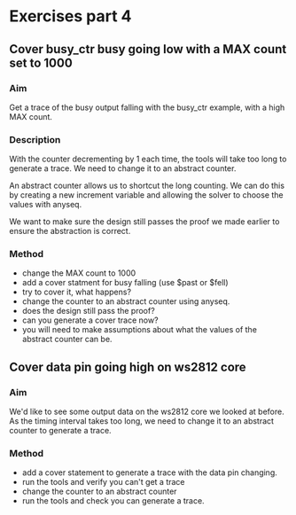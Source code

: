 # Exercises part 4

## Cover busy_ctr busy going low with a MAX count set to 1000

### Aim

Get a trace of the busy output falling with the busy_ctr example, with a high MAX count.

### Description

With the counter decrementing by 1 each time, the tools will take too long to generate
a trace. We need to change it to an abstract counter.

An abstract counter allows us to shortcut the long counting. We can do this by creating 
a new increment variable and allowing the solver to choose the values with anyseq.

We want to make sure the design still passes the proof we made earlier to ensure the abstraction
is correct.


### Method

* change the MAX count to 1000
* add a cover statment for busy falling (use $past or $fell)
* try to cover it, what happens?
* change the counter to an abstract counter using anyseq.
* does the design still pass the proof?
* can you generate a cover trace now?
* you will need to make assumptions about what the values of the abstract counter can be.

## Cover data pin going high on ws2812 core

### Aim

We'd like to see some output data on the ws2812 core we looked at before.
As the timing interval takes too long, we need to change it to an abstract counter to generate a trace.

### Method

* add a cover statement to generate a trace with the data pin changing.
* run the tools and verify you can't get a trace
* change the counter to an abstract counter
* run the tools and check you can generate a trace.
